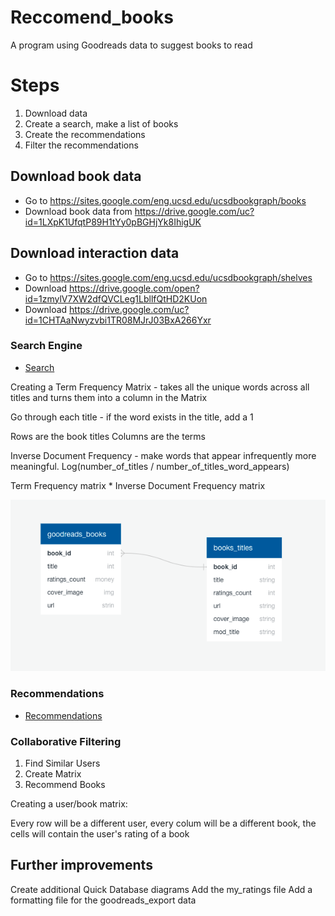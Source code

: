 # Reccomend_books
A program using Goodreads data to suggest books to read

# Steps

1) Download data
2) Create a search, make a list of books
3) Create the recommendations 
4) Filter the recommendations

## Download book data
* Go to https://sites.google.com/eng.ucsd.edu/ucsdbookgraph/books
* Download book data from https://drive.google.com/uc?id=1LXpK1UfqtP89H1tYy0pBGHjYk8IhigUK

## Download interaction data
* Go to https://sites.google.com/eng.ucsd.edu/ucsdbookgraph/shelves
* Download https://drive.google.com/open?id=1zmylV7XW2dfQVCLeg1LbllfQtHD2KUon
* Download https://drive.google.com/uc?id=1CHTAaNwyzvbi1TR08MJrJ03BxA266Yxr


### Search Engine

- [Search](./search.ipynb)

Creating a Term Frequency Matrix - takes all the unique words across all titles and turns them into a column in the Matrix

Go through each title - if the word exists in the title, add a 1

Rows are the book titles
Columns are the terms

Inverse Document Frequency - make words that appear infrequently more meaningful.
Log(number_of_titles / number_of_titles_word_appears)

Term Frequency matrix * Inverse Document Frequency matrix

![image](./images/search_data.png)

### Recommendations

- [Recommendations](./recommendations.ipynb)


### Collaborative Filtering

1) Find Similar Users
2) Create Matrix
3) Recommend Books


Creating a user/book matrix:

Every row will be a different user, every colum will be a different book, the cells will contain the user's rating of a book


## Further improvements

Create additional Quick Database diagrams
Add the my_ratings file
Add a formatting file for the goodreads_export data


